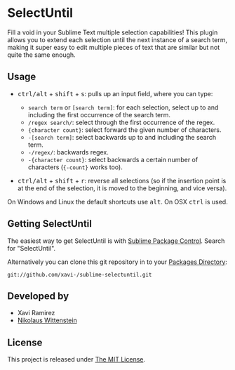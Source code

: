 # SelectUntil

Fill a void in your Sublime Text multiple selection capabilities! This plugin allows you to extend each selection until the next instance of a search term, making it super easy to edit multiple pieces of text that are similar but not quite the same enough.

## Usage

- <kbd>ctrl/alt</kbd> + <kbd>shift</kbd> + <kbd>s</kbd>: pulls up an input field, where you can type:

	- `search term` or `[search term]`: for each selection, select up to and including the first occurrence of the search term.
	- `/regex search/`: select through the first occurrence of the regex.
	- `{character count}`: select forward the given number of characters.
	- `-[search term]`: select backwards up to and including the search term.
	- `-/regex/`: backwards regex.
	- `-{character count}`: select backwards a certain number of characters (`{-count}` works too).

- <kbd>ctrl/alt</kbd> + <kbd>shift</kbd> + <kbd>r</kbd>: reverse all selections (so if the insertion point is at the end of the selection, it is moved to the beginning, and vice versa).

On Windows and Linux the default shortcuts use <kbd>alt</kbd>.  On OSX <kbd>ctrl</kbd> is used.

## Getting SelectUntil

The easiest way to get SelectUntil is with [Sublime Package Control](http://wbond.net/sublime_packages/package_control/installation).  Search for "SelectUntil".

Alternatively you can clone this git repository in to your [Packages Directory](http://sublimetext.info/docs/en/basic_concepts.html):

	git://github.com/xavi-/sublime-selectuntil.git

## Developed by

* Xavi Ramirez
* [Nikolaus Wittenstein](https://github.com/adzenith)

## License

This project is released under [The MIT License](http://www.opensource.org/licenses/mit-license.php).
